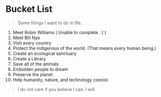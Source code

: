 # Bucket List

> Some things I want to do in life. 

1. Meet Robin Williams ( Unable to complete. :( )
2. Meet Bill Nye
3. Visit every country
4. Protect the indigenous of the world. (That means every human being.)
5. Create an ecological sanctuary
6. Create a Library
7. Save all of the animals
8. Embolden people to dream
9. Preserve the planet
10. Help humanity, nature, and technology coexist.

> I do not care if you believe I can. I will. 
